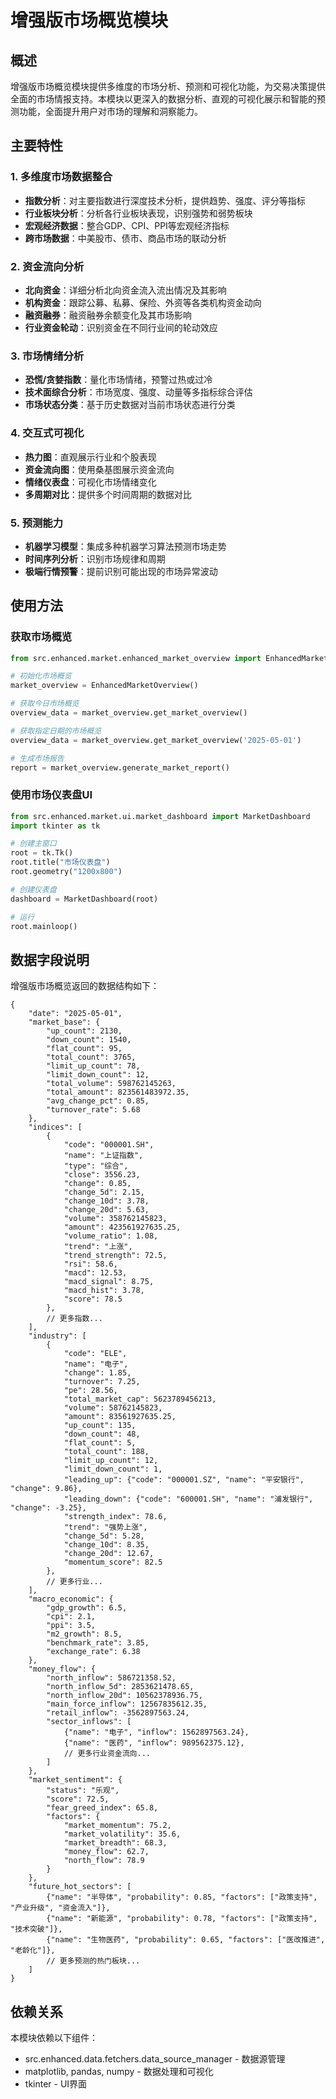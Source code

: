 # 增强版市场概览模块

## 概述
增强版市场概览模块提供多维度的市场分析、预测和可视化功能，为交易决策提供全面的市场情报支持。本模块以更深入的数据分析、直观的可视化展示和智能的预测功能，全面提升用户对市场的理解和洞察能力。

## 主要特性

### 1. 多维度市场数据整合
- **指数分析**：对主要指数进行深度技术分析，提供趋势、强度、评分等指标
- **行业板块分析**：分析各行业板块表现，识别强势和弱势板块
- **宏观经济数据**：整合GDP、CPI、PPI等宏观经济指标
- **跨市场数据**：中美股市、债市、商品市场的联动分析

### 2. 资金流向分析
- **北向资金**：详细分析北向资金流入流出情况及其影响
- **机构资金**：跟踪公募、私募、保险、外资等各类机构资金动向
- **融资融券**：融资融券余额变化及其市场影响
- **行业资金轮动**：识别资金在不同行业间的轮动效应

### 3. 市场情绪分析
- **恐慌/贪婪指数**：量化市场情绪，预警过热或过冷
- **技术面综合分析**：市场宽度、强度、动量等多指标综合评估
- **市场状态分类**：基于历史数据对当前市场状态进行分类

### 4. 交互式可视化
- **热力图**：直观展示行业和个股表现
- **资金流向图**：使用桑基图展示资金流向
- **情绪仪表盘**：可视化市场情绪变化
- **多周期对比**：提供多个时间周期的数据对比

### 5. 预测能力
- **机器学习模型**：集成多种机器学习算法预测市场走势
- **时间序列分析**：识别市场规律和周期
- **极端行情预警**：提前识别可能出现的市场异常波动

## 使用方法

### 获取市场概览
```python
from src.enhanced.market.enhanced_market_overview import EnhancedMarketOverview

# 初始化市场概览
market_overview = EnhancedMarketOverview()

# 获取今日市场概览
overview_data = market_overview.get_market_overview()

# 获取指定日期的市场概览
overview_data = market_overview.get_market_overview('2025-05-01')

# 生成市场报告
report = market_overview.generate_market_report()
```

### 使用市场仪表盘UI
```python
from src.enhanced.market.ui.market_dashboard import MarketDashboard
import tkinter as tk

# 创建主窗口
root = tk.Tk()
root.title("市场仪表盘")
root.geometry("1200x800")

# 创建仪表盘
dashboard = MarketDashboard(root)

# 运行
root.mainloop()
```

## 数据字段说明

增强版市场概览返回的数据结构如下：

```
{
    "date": "2025-05-01",
    "market_base": {
        "up_count": 2130,
        "down_count": 1540,
        "flat_count": 95,
        "total_count": 3765,
        "limit_up_count": 78,
        "limit_down_count": 12,
        "total_volume": 598762145263,
        "total_amount": 823561483972.35,
        "avg_change_pct": 0.85,
        "turnover_rate": 5.68
    },
    "indices": [
        {
            "code": "000001.SH",
            "name": "上证指数",
            "type": "综合",
            "close": 3556.23,
            "change": 0.85,
            "change_5d": 2.15,
            "change_10d": 3.78,
            "change_20d": 5.63,
            "volume": 358762145823,
            "amount": 423561927635.25,
            "volume_ratio": 1.08,
            "trend": "上涨",
            "trend_strength": 72.5,
            "rsi": 58.6,
            "macd": 12.53,
            "macd_signal": 8.75,
            "macd_hist": 3.78,
            "score": 78.5
        },
        // 更多指数...
    ],
    "industry": [
        {
            "code": "ELE",
            "name": "电子",
            "change": 1.85,
            "turnover": 7.25,
            "pe": 28.56,
            "total_market_cap": 5623789456213,
            "volume": 58762145823,
            "amount": 83561927635.25,
            "up_count": 135,
            "down_count": 48,
            "flat_count": 5,
            "total_count": 188,
            "limit_up_count": 12,
            "limit_down_count": 1,
            "leading_up": {"code": "000001.SZ", "name": "平安银行", "change": 9.86},
            "leading_down": {"code": "600001.SH", "name": "浦发银行", "change": -3.25},
            "strength_index": 78.6,
            "trend": "强势上涨",
            "change_5d": 5.28,
            "change_10d": 8.35,
            "change_20d": 12.67,
            "momentum_score": 82.5
        },
        // 更多行业...
    ],
    "macro_economic": {
        "gdp_growth": 6.5,
        "cpi": 2.1,
        "ppi": 3.5,
        "m2_growth": 8.5,
        "benchmark_rate": 3.85,
        "exchange_rate": 6.38
    },
    "money_flow": {
        "north_inflow": 586721358.52,
        "north_inflow_5d": 2853621478.65,
        "north_inflow_20d": 10562378936.75,
        "main_force_inflow": 12567835612.35,
        "retail_inflow": -3562897563.24,
        "sector_inflows": [
            {"name": "电子", "inflow": 1562897563.24},
            {"name": "医药", "inflow": 989562375.12},
            // 更多行业资金流向...
        ]
    },
    "market_sentiment": {
        "status": "乐观",
        "score": 72.5,
        "fear_greed_index": 65.8,
        "factors": {
            "market_momentum": 75.2,
            "market_volatility": 35.6,
            "market_breadth": 68.3,
            "money_flow": 62.7,
            "north_flow": 78.9
        }
    },
    "future_hot_sectors": [
        {"name": "半导体", "probability": 0.85, "factors": ["政策支持", "产业升级", "资金流入"]},
        {"name": "新能源", "probability": 0.78, "factors": ["政策支持", "技术突破"]},
        {"name": "生物医药", "probability": 0.65, "factors": ["医改推进", "老龄化"]},
        // 更多预测的热门板块...
    ]
}
```

## 依赖关系
本模块依赖以下组件：
- src.enhanced.data.fetchers.data_source_manager - 数据源管理
- matplotlib, pandas, numpy - 数据处理和可视化
- tkinter - UI界面 